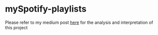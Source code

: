 # mySpotify-playlists

Please refer to my medium post [here](https://medium.com/@deep-anshi/are-my-spotify-playlists-really-segregated-4ceeff104b7e) for the analysis and interpretation of this project

